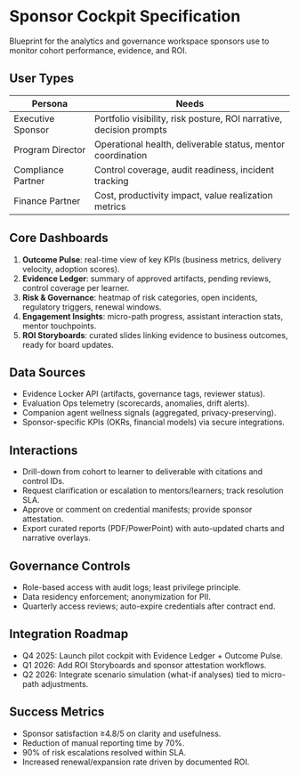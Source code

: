 ﻿# Sponsor Cockpit Specification

Blueprint for the analytics and governance workspace sponsors use to monitor cohort performance, evidence, and ROI.

## User Types
| Persona | Needs |
| --- | --- |
| Executive Sponsor | Portfolio visibility, risk posture, ROI narrative, decision prompts |
| Program Director | Operational health, deliverable status, mentor coordination |
| Compliance Partner | Control coverage, audit readiness, incident tracking |
| Finance Partner | Cost, productivity impact, value realization metrics |

## Core Dashboards
1. **Outcome Pulse**: real-time view of key KPIs (business metrics, delivery velocity, adoption scores).
2. **Evidence Ledger**: summary of approved artifacts, pending reviews, control coverage per learner.
3. **Risk & Governance**: heatmap of risk categories, open incidents, regulatory triggers, renewal windows.
4. **Engagement Insights**: micro-path progress, assistant interaction stats, mentor touchpoints.
5. **ROI Storyboards**: curated slides linking evidence to business outcomes, ready for board updates.

## Data Sources
- Evidence Locker API (artifacts, governance tags, reviewer status).
- Evaluation Ops telemetry (scorecards, anomalies, drift alerts).
- Companion agent wellness signals (aggregated, privacy-preserving).
- Sponsor-specific KPIs (OKRs, financial models) via secure integrations.

## Interactions
- Drill-down from cohort to learner to deliverable with citations and control IDs.
- Request clarification or escalation to mentors/learners; track resolution SLA.
- Approve or comment on credential manifests; provide sponsor attestation.
- Export curated reports (PDF/PowerPoint) with auto-updated charts and narrative overlays.

## Governance Controls
- Role-based access with audit logs; least privilege principle.
- Data residency enforcement; anonymization for PII.
- Quarterly access reviews; auto-expire credentials after contract end.

## Integration Roadmap
- Q4 2025: Launch pilot cockpit with Evidence Ledger + Outcome Pulse.
- Q1 2026: Add ROI Storyboards and sponsor attestation workflows.
- Q2 2026: Integrate scenario simulation (what-if analyses) tied to micro-path adjustments.

## Success Metrics
- Sponsor satisfaction ≥4.8/5 on clarity and usefulness.
- Reduction of manual reporting time by 70%.
- 90% of risk escalations resolved within SLA.
- Increased renewal/expansion rate driven by documented ROI.

